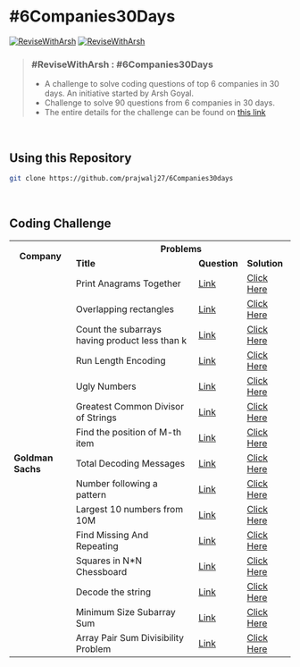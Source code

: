 # #6Companies30Days

[![ReviseWithArsh](https://img.shields.io/badge/ReviseWithArsh-6Companies30Days-green?style=for-the-badge&logo=github)](https://github.com/prajwalj27/6Companies30days)
[![ReviseWithArsh](https://img.shields.io/badge/Language-Java-red?style=for-the-badge&logo=java)](https://github.com/prajwalj27/6Companies30days)

>### #ReviseWithArsh : #6Companies30Days 
> - A challenge to solve coding questions of top 6 companies in 30 days. An initiative started by Arsh Goyal. 
> - Challenge to solve 90 questions from 6 companies in 30 days.
> - The entire details for the challenge can be found on [this link](https://docs.google.com/document/d/e/2PACX-1vRgrSl5zCl8P92F0qNuJyDF9v8aqfNd1UB9fQWTb-_aohzhPbZ0GOVbXvfnGHgzbWWdkf9gr7ZgM0lj/pub)

<br>

## Using this Repository
   ```bash
   git clone https://github.com/prajwalj27/6Companies30days
   ```
<br>

## Coding Challenge
<table>
	<tr>
		<th colspan ="1" rowspan="2"> <b>Company</b> </th> 
		<th colspan ="3"> <b>Problems</b> </th> 
	</tr>
	<tr>
		<center>
			<td><b>Title</b></td> 
			<td><b>Question</b></td> 
			<td><b>Solution</b></td> 
		</center>
	</tr>
	<tr>
		<td rowspan="15"><b>Goldman Sachs</b></td>
		<td>Print Anagrams Together</td>
		<td><a href="https://practice.geeksforgeeks.org/problems/print-anagrams-together/1/">Link</a></td>
		<td><a href="#">Click Here</a></td>
		</tr>
	<tr>
		<td>Overlapping rectangles</td>
		<td><a href="https://practice.geeksforgeeks.org/problems/overlapping-rectangles1924/1/">Link</a></td>
		<td><a href="https://github.com/prajwalj27/6Companies30days/blob/main/01-Goldman-Sachs/OverlappingRectangles.java">Click Here</a></td>
	</tr>
	<tr>
		<td>Count the subarrays having product less than k</td>
		<td><a href="https://practice.geeksforgeeks.org/problems/count-the-subarrays-having-product-less-than-k1708/1/">Link</a></td>
		<td><a href="#">Click Here</a></td>
	</tr>
	<tr>
		<td>Run Length Encoding</td>
		<td><a href="https://practice.geeksforgeeks.org/problems/run-length-encoding/1/">Link</a></td>
		<td><a href="https://github.com/prajwalj27/6Companies30days/blob/main/01-Goldman-Sachs/RunLengthEncoding.java">Click Here</a></td>
	</tr>
	<tr>
		<td>Ugly Numbers</td>
		<td><a href="https://practice.geeksforgeeks.org/problems/ugly-numbers2254/1/">Link</a></td>
		<td><a href="#">Click Here</a></td>
	</tr>
	<tr>
		<td>Greatest Common Divisor of Strings</td>
		<td><a href="https://leetcode.com/problems/greatest-common-divisor-of-strings/">Link</a></td>
		<td><a href="https://github.com/prajwalj27/6Companies30days/blob/main/01-Goldman-Sachs/GcdForStrings.java">Click Here</a></td>
	</tr>
	<tr>
		<td>Find the position of M-th item</td>
		<td><a href="https://practice.geeksforgeeks.org/problems/find-the-position-of-m-th-item1723/1">Link</a></td>
		<td><a href="https://github.com/prajwalj27/6Companies30days/blob/main/01-Goldman-Sachs/MthItemPosition.java">Click Here</a></td>
	</tr>
	<tr>
		<td>Total Decoding Messages</td>
		<td><a href="https://practice.geeksforgeeks.org/problems/total-decoding-messages1235/1/">Link</a></td>
		<td><a href="#">Click Here</a></td>
	</tr>
	<tr>
		<td>Number following a pattern</td>
		<td><a href="https://practice.geeksforgeeks.org/problems/number-following-a-pattern3126/1">Link</a></td>
		<td><a href="#">Click Here</a></td>
	</tr>
	<tr>
		<td>Largest 10 numbers from 10M</td>
		<td><a href="#">Link</a></td>
		<td><a href="#">Click Here</a></td>
	</tr>
	<tr>
		<td>Find Missing And Repeating</td>
		<td><a href="https://practice.geeksforgeeks.org/problems/find-missing-and-repeating2512/1/">Link</a></td>
		<td><a href="#">Click Here</a></td>
	</tr>
	<tr>
		<td>Squares in N*N Chessboard</td>
		<td><a href="https://practice.geeksforgeeks.org/problems/squares-in-nn-chessboard1801/1#">Link</a></td>
		<td><a href="https://github.com/prajwalj27/6Companies30days/blob/main/01-Goldman-Sachs/NxNChessboard.java">Click Here</a></td>
	</tr>
	<tr>
		<td>Decode the string</td>
		<td><a href="https://practice.geeksforgeeks.org/problems/decode-the-string2444/1">Link</a></td>
		<td><a href="#">Click Here</a></td>
	</tr>
	<tr>
		<td>Minimum Size Subarray Sum</td>
		<td><a href="https://leetcode.com/problems/minimum-size-subarray-sum/">Link</a></td>
		<td><a href="#">Click Here</a></td>
	</tr>
	<tr>
		<td>Array Pair Sum Divisibility Problem</td>
		<td><a href="https://practice.geeksforgeeks.org/problems/array-pair-sum-divisibility-problem3257/1">Link</a></td>
		<td><a href="#">Click Here</a></td>
	</tr>
	
</table>

